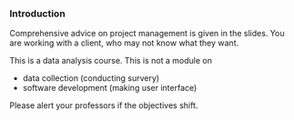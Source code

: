 ### Introduction

Comprehensive advice on project management is given in the slides. You are working with a client, who may not know what they want.



This is a data analysis course.  This is not a module on

- data collection (conducting survery)
- software development (making user interface)

Please alert your professors if the objectives shift.



